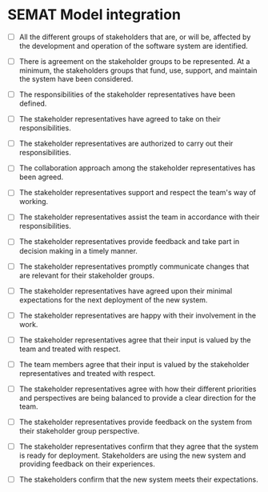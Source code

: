 # SEMAT Model integration

- [ ] All the different groups of stakeholders that are, or will be, affected by the development and operation of the software system are identified.
- [ ] There is agreement on the stakeholder groups to be represented. At a minimum, the stakeholders groups that fund, use, support, and maintain the system have been considered.
- [ ] The responsibilities of the stakeholder representatives have been defined.
- [ ] The stakeholder representatives have agreed to take on their responsibilities.
- [ ] The stakeholder representatives are authorized to carry out their responsibilities.
- [ ] The collaboration approach among the stakeholder representatives has been agreed.
- [ ] The stakeholder representatives support and respect the team's way of working.
- [ ] The stakeholder representatives assist the team in accordance with their responsibilities.
- [ ] The stakeholder representatives provide feedback and take part in decision making in a timely manner.
- [ ] The stakeholder representatives promptly communicate changes that are relevant for their stakeholder groups.
- [ ] The stakeholder representatives have agreed upon their minimal expectations for the next deployment of the new system.
- [ ] The stakeholder representatives are happy with their involvement in the work.
- [ ] The stakeholder representatives agree that their input is valued by the team and treated with respect.
- [ ] The team members agree that their input is valued by the stakeholder representatives and treated with respect.
- [ ] The stakeholder representatives agree with how their different priorities and perspectives are being balanced to provide a clear direction for the team.
- [ ] The stakeholder representatives provide feedback on the system from their stakeholder group perspective.
- [ ] The stakeholder representatives confirm that they agree that the system is ready for deployment.
Stakeholders are using the new system and providing feedback on their experiences.
- [ ] The stakeholders confirm that the new system meets their expectations.

